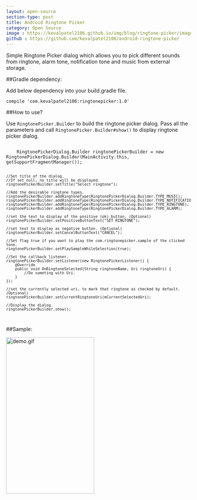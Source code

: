 ```yaml
---
layout: open-source
section-type: post
title: Android Ringtone Picker
category: Open Source
image : https://kevalpatel2106.github.io/img/blog/ringtone-picker/image1.png
github : https://github.com/kevalpatel2106/android-ringtone-picker
---
```


Simple Ringtone Picker dialog which allows you to pick different sounds from ringtone, alarm tone, notification tone and music from external storage.

##Gradle dependency:

Add below dependency into your build.gradle file.

<code>compile 'com.kevalpatel2106:ringtonepicker:1.0'</code>

##How to use?

Use <code>RingtonePicker.Builder</code> to build the ringtone picker dialog.
Pass all the parameters and call <code>RingtonePicker.Builder#show()</code> to display ringtone picker dialog.

<code>
	RingtonePickerDialog.Builder ringtonePickerBuilder = new RingtonePickerDialog.Builder(MainActivity.this, getSupportFragmentManager());

	//Set title of the dialog.
	//If set null, no title will be displayed.
	ringtonePickerBuilder.setTitle("Select ringtone");

	//Add the desirable ringtone types.
	ringtonePickerBuilder.addRingtoneType(RingtonePickerDialog.Builder.TYPE_MUSIC);
	ringtonePickerBuilder.addRingtoneType(RingtonePickerDialog.Builder.TYPE_NOTIFICATION);
	ringtonePickerBuilder.addRingtoneType(RingtonePickerDialog.Builder.TYPE_RINGTONE);
	ringtonePickerBuilder.addRingtoneType(RingtonePickerDialog.Builder.TYPE_ALARM);

	//set the text to display of the positive (ok) button. (Optional)
	ringtonePickerBuilder.setPositiveButtonText("SET RINGTONE");

	//set text to display as negative button. (Optional)
	ringtonePickerBuilder.setCancelButtonText("CANCEL");

	//Set flag true if you want to play the com.ringtonepicker.sample of the clicked tone.
	ringtonePickerBuilder.setPlaySampleWhileSelection(true);

	//Set the callback listener.
	ringtonePickerBuilder.setListener(new RingtonePickerListener() {
	    @Override
	    public void OnRingtoneSelected(String ringtoneName, Uri ringtoneUri) {
	        //Do someting with Uri.
	    }
	});

	//set the currently selected uri, to mark that ringtone as checked by default. (Optional)
	ringtonePickerBuilder.setCurrentRingtoneUri(mCurrentSelectedUri);

	//Display the dialog.
	ringtonePickerBuilder.show();
</code>

##Sample:

<img align="middle" src="https://kevalpatel2106.github.io/img/blog/ringtone-picker/image2.gif" alt="demo.gif" width="240" height="427" />